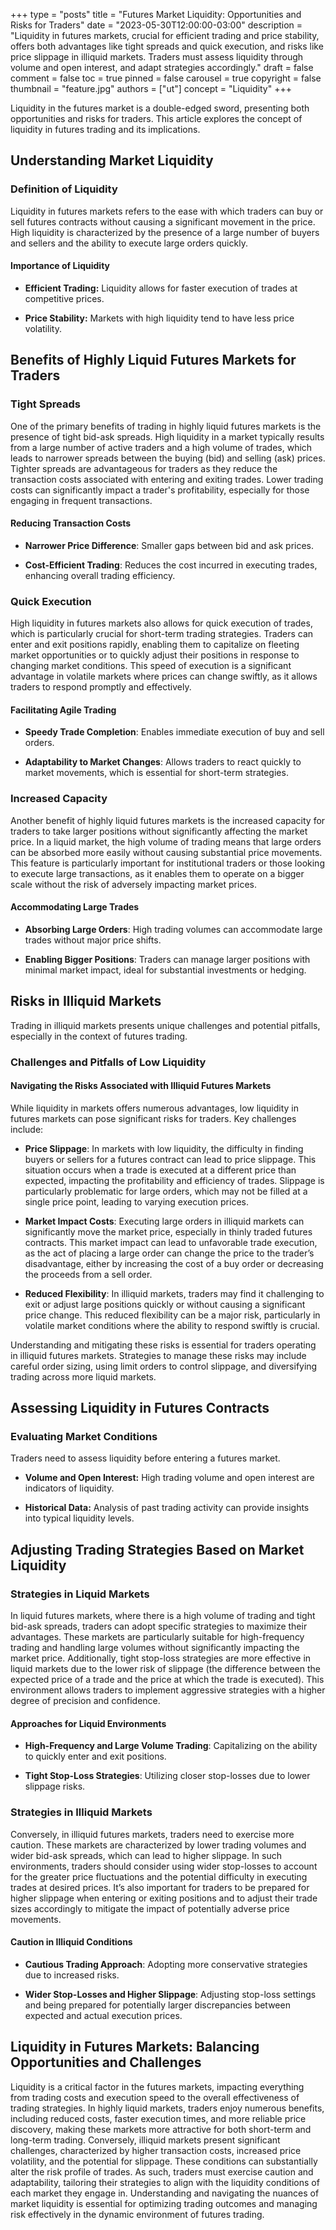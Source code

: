 +++
type = "posts"
title = "Futures Market Liquidity: Opportunities and Risks for Traders"
date = "2023-05-30T12:00:00-03:00"
description = "Liquidity in futures markets, crucial for efficient trading and price stability, offers both advantages like tight spreads and quick execution, and risks like price slippage in illiquid markets. Traders must assess liquidity through volume and open interest, and adapt strategies accordingly." 
draft = false
comment = false
toc = true
pinned = false
carousel = true
copyright = false
thumbnail = "feature.jpg"
authors = ["ut"]
concept = "Liquidity"
+++

Liquidity in the futures market is a double-edged sword, presenting both
opportunities and risks for traders. This article explores the concept
of liquidity in futures trading and its implications.

## Understanding Market Liquidity

### Definition of Liquidity

Liquidity in futures markets refers to the ease with which traders can
buy or sell futures contracts without causing a significant movement in
the price. High liquidity is characterized by the presence of a large
number of buyers and sellers and the ability to execute large orders
quickly.

#### Importance of Liquidity

-   **Efficient Trading:** Liquidity allows for faster execution of
    trades at competitive prices.

-   **Price Stability:** Markets with high liquidity tend to have less
    price volatility.

## Benefits of Highly Liquid Futures Markets for Traders

### Tight Spreads

One of the primary benefits of trading in highly liquid futures markets
is the presence of tight bid-ask spreads. High liquidity in a market
typically results from a large number of active traders and a high
volume of trades, which leads to narrower spreads between the buying
(bid) and selling (ask) prices. Tighter spreads are advantageous for
traders as they reduce the transaction costs associated with entering
and exiting trades. Lower trading costs can significantly impact a
trader's profitability, especially for those engaging in frequent
transactions.

#### Reducing Transaction Costs

-   **Narrower Price Difference**: Smaller gaps between bid and ask
    prices.

-   **Cost-Efficient Trading**: Reduces the cost incurred in executing
    trades, enhancing overall trading efficiency.

### Quick Execution

High liquidity in futures markets also allows for quick execution of
trades, which is particularly crucial for short-term trading strategies.
Traders can enter and exit positions rapidly, enabling them to
capitalize on fleeting market opportunities or to quickly adjust their
positions in response to changing market conditions. This speed of
execution is a significant advantage in volatile markets where prices
can change swiftly, as it allows traders to respond promptly and
effectively.

#### Facilitating Agile Trading

-   **Speedy Trade Completion**: Enables immediate execution of buy and
    sell orders.

-   **Adaptability to Market Changes**: Allows traders to react quickly
    to market movements, which is essential for short-term strategies.

### Increased Capacity

Another benefit of highly liquid futures markets is the increased
capacity for traders to take larger positions without significantly
affecting the market price. In a liquid market, the high volume of
trading means that large orders can be absorbed more easily without
causing substantial price movements. This feature is particularly
important for institutional traders or those looking to execute large
transactions, as it enables them to operate on a bigger scale without
the risk of adversely impacting market prices.

#### Accommodating Large Trades

-   **Absorbing Large Orders**: High trading volumes can accommodate
    large trades without major price shifts.

-   **Enabling Bigger Positions**: Traders can manage larger positions
    with minimal market impact, ideal for substantial investments or
    hedging.

## Risks in Illiquid Markets

Trading in illiquid markets presents unique challenges and potential
pitfalls, especially in the context of futures trading.

### Challenges and Pitfalls of Low Liquidity

#### Navigating the Risks Associated with Illiquid Futures Markets

While liquidity in markets offers numerous advantages, low liquidity in
futures markets can pose significant risks for traders. Key challenges
include:

-   **Price Slippage**: In markets with low liquidity, the difficulty in
    finding buyers or sellers for a futures contract can lead to price
    slippage. This situation occurs when a trade is executed at a
    different price than expected, impacting the profitability and
    efficiency of trades. Slippage is particularly problematic for
    large orders, which may not be filled at a single price point,
    leading to varying execution prices.

-   **Market Impact Costs**: Executing large orders in illiquid markets
    can significantly move the market price, especially in thinly
    traded futures contracts. This market impact can lead to
    unfavorable trade execution, as the act of placing a large order
    can change the price to the trader’s disadvantage, either by
    increasing the cost of a buy order or decreasing the proceeds from
    a sell order.

-   **Reduced Flexibility**: In illiquid markets, traders may find it
    challenging to exit or adjust large positions quickly or without
    causing a significant price change. This reduced flexibility can
    be a major risk, particularly in volatile market conditions where
    the ability to respond swiftly is crucial.

Understanding and mitigating these risks is essential for traders
operating in illiquid futures markets. Strategies to manage these risks
may include careful order sizing, using limit orders to control
slippage, and diversifying trading across more liquid markets.

## Assessing Liquidity in Futures Contracts

### Evaluating Market Conditions

Traders need to assess liquidity before entering a futures market.

-   **Volume and Open Interest:** High trading volume and open interest
    are indicators of liquidity.

-   **Historical Data:** Analysis of past trading activity can provide
    insights into typical liquidity levels.

## Adjusting Trading Strategies Based on Market Liquidity

### Strategies in Liquid Markets

In liquid futures markets, where there is a high volume of trading and
tight bid-ask spreads, traders can adopt specific strategies to maximize
their advantages. These markets are particularly suitable for
high-frequency trading and handling large volumes without significantly
impacting the market price. Additionally, tight stop-loss strategies are
more effective in liquid markets due to the lower risk of slippage (the
difference between the expected price of a trade and the price at which
the trade is executed). This environment allows traders to implement
aggressive strategies with a higher degree of precision and confidence.

#### Approaches for Liquid Environments

-   **High-Frequency and Large Volume Trading**: Capitalizing on the
    ability to quickly enter and exit positions.

-   **Tight Stop-Loss Strategies**: Utilizing closer stop-losses due to
    lower slippage risks.

### Strategies in Illiquid Markets

Conversely, in illiquid futures markets, traders need to exercise more
caution. These markets are characterized by lower trading volumes and
wider bid-ask spreads, which can lead to higher slippage. In such
environments, traders should consider using wider stop-losses to account
for the greater price fluctuations and the potential difficulty in
executing trades at desired prices. It’s also important for traders to
be prepared for higher slippage when entering or exiting positions and
to adjust their trade sizes accordingly to mitigate the impact of
potentially adverse price movements.

#### Caution in Illiquid Conditions

-   **Cautious Trading Approach**: Adopting more conservative strategies
    due to increased risks.

-   **Wider Stop-Losses and Higher Slippage**: Adjusting stop-loss
    settings and being prepared for potentially larger discrepancies
    between expected and actual execution prices.

## Liquidity in Futures Markets: Balancing Opportunities and Challenges

Liquidity is a critical factor in the futures markets, impacting
everything from trading costs and execution speed to the overall
effectiveness of trading strategies. In highly liquid markets, traders
enjoy numerous benefits, including reduced costs, faster execution
times, and more reliable price discovery, making these markets more
attractive for both short-term and long-term trading. Conversely,
illiquid markets present significant challenges, characterized by higher
transaction costs, increased price volatility, and the potential for
slippage. These conditions can substantially alter the risk profile of
trades. As such, traders must exercise caution and adaptability,
tailoring their strategies to align with the liquidity conditions of
each market they engage in. Understanding and navigating the nuances of
market liquidity is essential for optimizing trading outcomes and
managing risk effectively in the dynamic environment of futures trading.

